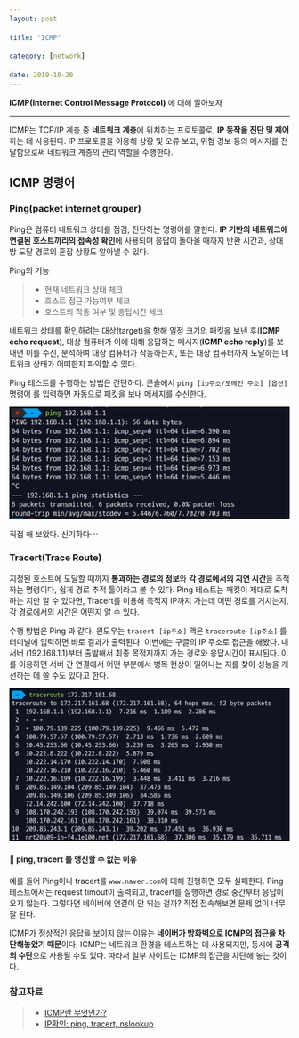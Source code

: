 ```yaml
---
layout: post

title: "ICMP"

category: [network]

date: 2019-10-20
---
```


**ICMP(Internet Control Message Protocol)** 에 대해 알아보자

---

ICMP는 TCP/IP 계층 중 **네트워크 계층**에 위치하는 프로토콜로, **IP 동작을 진단 및 제어**하는 데 사용된다. IP 프로토콜을 이용해 상황 및 오류 보고, 위험 경보 등의 메시지를 전달함으로써 네트워크 계층의 관리 역할을 수행한다.

## ICMP 명령어

### Ping(packet internet grouper)

Ping은 컴퓨터 네트워크 상태를 점검, 진단하는 명령어를 말한다. **IP 기반의 네트워크에 연결된 호스트끼리의 접속성 확인**에 사용되며 응답이 돌아올 때까지 반환 시간과, 상대방 도달 경로의 혼잡 상황도 알아낼 수 있다.

Ping의 기능

> - 현재 네트워크 상태 체크
> - 호스트 접근 가능여부 체크
> - 호스트의 작동 여부 및 응답시간 체크

네트워크 상태를 확인하려는 대상(target)을 향해 일정 크기의 패킷을 보낸 후(**ICMP echo request**), 대상 컴퓨터가 이에 대해 응답하는 메시지(**ICMP echo reply**)를 보내면 이를 수신, 분석하여 대상 컴퓨터가 작동하는지, 또는 대상 컴퓨터까지 도달하는 네트워크 상태가 어떠한지 파악할 수 있다.

Ping 테스트를 수행하는 방법은 간단하다. 콘솔에서 `ping [ip주소/도메인 주소] [옵션]` 명령어 를 입력하면 자동으로 패킷을 보내 메세지를 수신한다.

![](/assets/images/ping.png)

직접 해 보았다. 신기하다〰️

### Tracert(Trace Route)

지정된 호스트에 도달할 때까지 **통과하는 경로의 정보**와 **각 경로에서의 지연 시간**을 추적하는 명령이다, 쉽게 경로 추적 툴이라고 볼 수 있다. Ping 테스트는 패킷이 제대로 도착하는 지만 알 수 있다면, Tracert를 이용해 목적지 IP까지 가는데 어떤 경로를 거치는지, 각 경로에서의 시간은 어떤지 알 수 있다.

수행 방법은 Ping 과 같다. 윈도우는 `tracert [ip주소]` 맥은 `traceroute [ip주소]` 를 터미널에 입력하면 바로 결과가 출력된다. 이번에는 구글의 IP 주소로 접근을 해봤다. 내 서버 (192.168.1.1)부터 출발해서 최종 목적지까지 가는 경로와 응답시간이 표시된다. 이를 이용하면 서버 간 연결에서 어떤 부분에서 병목 현상이 일어나는 지를 찾아 성능을 개선하는 데 쓸 수도 있다고 한다.

![](/assets/images/traceroute.png)

#### 🤔 ping, tracert 를 맹신할 수 없는 이유

예를 들어 Ping이나 tracert를 `www.naver.com`에 대해 진행하면 모두 실패한다. Ping 테스트에서는 request timout이 출력되고, tracert를 실행하면 경로 중간부터 응답이 오지 않는다. 그렇다면 네이버에 연결이 안 되는 걸까? 직접 접속해보면 문제 없이 너무 잘 된다.

ICMP가 정상적인 응답을 보이지 않는 이유는 **네이버가 방화벽으로 ICMP의 접근을 차단해놓았기 때문**이다. ICMP는 네트워크 환경을 테스트하는 데 사용되지만, 동시에 **공격의 수단**으로 사용될 수도 있다. 따라서 일부 사이트는 ICMP의 접근을 차단해 놓는 것이다.

### 참고자료

> - [ICMP란 무엇인가?](https://run-it.tistory.com/31)
> - [IP확인: ping, tracert, nslookup](https://ojava.tistory.com/126)
